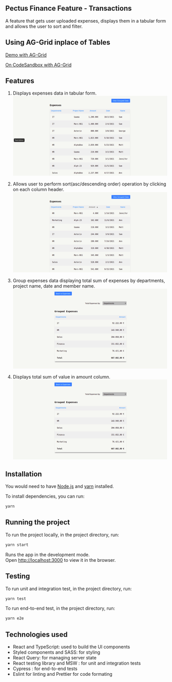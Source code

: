 ## Pectus Finance Feature - Transactions

A feature that gets user uploaded expenses, displays them in a tabular form and allows the user to sort and filter.

## Using AG-Grid inplace of Tables

[Demo with AG-Grid](https://u16mkn.csb.app/)

[On CodeSandbox with AG-Grid](https://codesandbox.io/s/github/chidexebere/transactions/tree/using-AG-GRID)

## Features

1. Displays expenses data in tabular form.
   ![user expenses table](./screenshots/expenses1.png)

2. Allows user to perform sort(asc/descending order) operation by clicking on each column header.
   ![sorting on user expenses table using each column](./screenshots/expenses2.png)

3. Group expenses data displaying total sum of expenses by departments, project name, date and member name.
   ![group expenses table showing filtering and total](./screenshots/group1.png)

4. Displays total sum of value in amount column.
   ![group expenses table showing sorting and total](./screenshots/group1.png)

## Installation

You would need to have [Node.js](https://nodejs.org/en/) and [yarn](https://yarnpkg.com/) installed.

To install dependencies, you can run:

```bash
yarn
```

## Running the project

To run the project locally, in the project directory, run:

```bash
yarn start
```

Runs the app in the development mode.<br />
Open [http://localhost:3000](http://localhost:3000) to view it in the browser.

## Testing

To run unit and integration test, in the project directory, run:

```bash
yarn test
```

To run end-to-end test, in the project directory, run:

```bash
yarn e2e
```

## Technologies used

- React and TypeScript: used to build the UI components
- Styled components and SASS: for styling
- React Query: for managing server state
- React testing library and MSW : for unit and integration tests
- Cypress : for end-to-end tests
- Eslint for linting and Prettier for code formating

